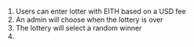 1. Users can enter lotter with EITH based on a USD fee
2. An admin will choose when the lottery is over
3. The lottery will select a random winner
4. 
